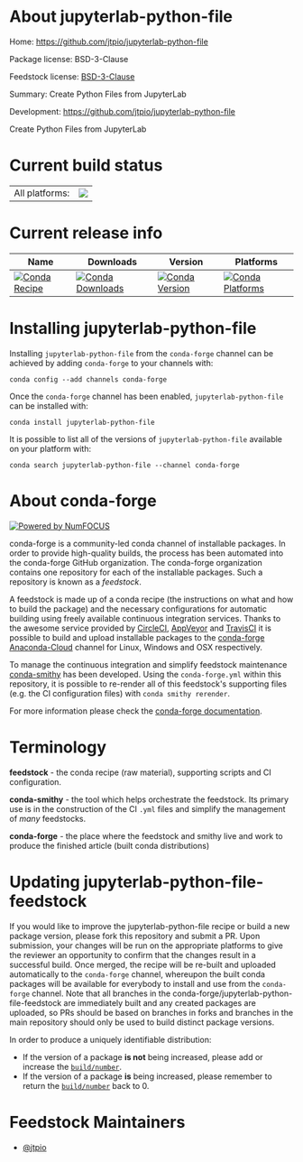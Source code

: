 About jupyterlab-python-file
============================

Home: https://github.com/jtpio/jupyterlab-python-file

Package license: BSD-3-Clause

Feedstock license: [BSD-3-Clause](https://github.com/conda-forge/jupyterlab-python-file-feedstock/blob/master/LICENSE.txt)

Summary: Create Python Files from JupyterLab

Development: https://github.com/jtpio/jupyterlab-python-file

Create Python Files from JupyterLab


Current build status
====================


<table><tr><td>All platforms:</td>
    <td>
      <a href="https://dev.azure.com/conda-forge/feedstock-builds/_build/latest?definitionId=10848&branchName=master">
        <img src="https://dev.azure.com/conda-forge/feedstock-builds/_apis/build/status/jupyterlab-python-file-feedstock?branchName=master">
      </a>
    </td>
  </tr>
</table>

Current release info
====================

| Name | Downloads | Version | Platforms |
| --- | --- | --- | --- |
| [![Conda Recipe](https://img.shields.io/badge/recipe-jupyterlab--python--file-green.svg)](https://anaconda.org/conda-forge/jupyterlab-python-file) | [![Conda Downloads](https://img.shields.io/conda/dn/conda-forge/jupyterlab-python-file.svg)](https://anaconda.org/conda-forge/jupyterlab-python-file) | [![Conda Version](https://img.shields.io/conda/vn/conda-forge/jupyterlab-python-file.svg)](https://anaconda.org/conda-forge/jupyterlab-python-file) | [![Conda Platforms](https://img.shields.io/conda/pn/conda-forge/jupyterlab-python-file.svg)](https://anaconda.org/conda-forge/jupyterlab-python-file) |

Installing jupyterlab-python-file
=================================

Installing `jupyterlab-python-file` from the `conda-forge` channel can be achieved by adding `conda-forge` to your channels with:

```
conda config --add channels conda-forge
```

Once the `conda-forge` channel has been enabled, `jupyterlab-python-file` can be installed with:

```
conda install jupyterlab-python-file
```

It is possible to list all of the versions of `jupyterlab-python-file` available on your platform with:

```
conda search jupyterlab-python-file --channel conda-forge
```


About conda-forge
=================

[![Powered by NumFOCUS](https://img.shields.io/badge/powered%20by-NumFOCUS-orange.svg?style=flat&colorA=E1523D&colorB=007D8A)](http://numfocus.org)

conda-forge is a community-led conda channel of installable packages.
In order to provide high-quality builds, the process has been automated into the
conda-forge GitHub organization. The conda-forge organization contains one repository
for each of the installable packages. Such a repository is known as a *feedstock*.

A feedstock is made up of a conda recipe (the instructions on what and how to build
the package) and the necessary configurations for automatic building using freely
available continuous integration services. Thanks to the awesome service provided by
[CircleCI](https://circleci.com/), [AppVeyor](https://www.appveyor.com/)
and [TravisCI](https://travis-ci.com/) it is possible to build and upload installable
packages to the [conda-forge](https://anaconda.org/conda-forge)
[Anaconda-Cloud](https://anaconda.org/) channel for Linux, Windows and OSX respectively.

To manage the continuous integration and simplify feedstock maintenance
[conda-smithy](https://github.com/conda-forge/conda-smithy) has been developed.
Using the ``conda-forge.yml`` within this repository, it is possible to re-render all of
this feedstock's supporting files (e.g. the CI configuration files) with ``conda smithy rerender``.

For more information please check the [conda-forge documentation](https://conda-forge.org/docs/).

Terminology
===========

**feedstock** - the conda recipe (raw material), supporting scripts and CI configuration.

**conda-smithy** - the tool which helps orchestrate the feedstock.
                   Its primary use is in the construction of the CI ``.yml`` files
                   and simplify the management of *many* feedstocks.

**conda-forge** - the place where the feedstock and smithy live and work to
                  produce the finished article (built conda distributions)


Updating jupyterlab-python-file-feedstock
=========================================

If you would like to improve the jupyterlab-python-file recipe or build a new
package version, please fork this repository and submit a PR. Upon submission,
your changes will be run on the appropriate platforms to give the reviewer an
opportunity to confirm that the changes result in a successful build. Once
merged, the recipe will be re-built and uploaded automatically to the
`conda-forge` channel, whereupon the built conda packages will be available for
everybody to install and use from the `conda-forge` channel.
Note that all branches in the conda-forge/jupyterlab-python-file-feedstock are
immediately built and any created packages are uploaded, so PRs should be based
on branches in forks and branches in the main repository should only be used to
build distinct package versions.

In order to produce a uniquely identifiable distribution:
 * If the version of a package **is not** being increased, please add or increase
   the [``build/number``](https://conda.io/docs/user-guide/tasks/build-packages/define-metadata.html#build-number-and-string).
 * If the version of a package **is** being increased, please remember to return
   the [``build/number``](https://conda.io/docs/user-guide/tasks/build-packages/define-metadata.html#build-number-and-string)
   back to 0.

Feedstock Maintainers
=====================

* [@jtpio](https://github.com/jtpio/)

